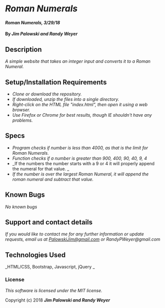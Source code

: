# _Roman Numerals_

#### _Roman Numerals, 3/29/18_

#### By _**Jim Palowski and Randy Weyer**_

## Description

_A simple website that takes an integer input and converts it to a Roman Numeral._

## Setup/Installation Requirements

* _Clone or download the repository._
* _If downloaded, unzip the files into a single directory._
* _Right-click on the HTML file "index.html", then open it using a web browser._
* _Use Firefox or Chrome for best results, though IE shouldn't have any problems._

## Specs

* _Program checks if number is less than 4000, as that is the limit for Roman Numerals._
* _Function checks if a number is greater than 900, 400, 90, 40, 9, 4_
* _If the numbers the number starts with a 9 or 4 it will properly append the numeral for that value. _
* _If the number is over the largest Roman Numeral, it will append the roman numeral and subtract that value._

## Known Bugs

_No known bugs_

## Support and contact details

_If you would like to contact me for any further information or update requests, email us at PalowskiJim@gmail.com or RandyPWeyer@gmail.com_

## Technologies Used

_HTML/CSS, Bootstrap, Javascript, jQuery _

### License

*This software is licensed under the MIT license.*

Copyright (c) 2018 **_Jim Palowski and Randy Weyer_**
